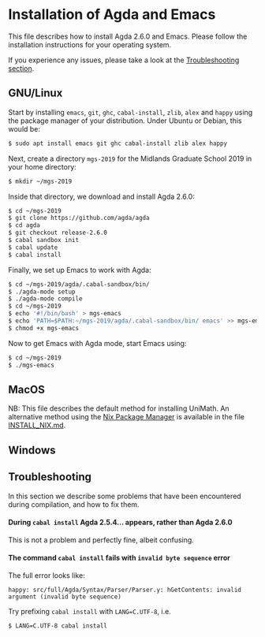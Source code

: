 Installation of Agda and Emacs
==============================

This file describes how to install Agda 2.6.0 and Emacs.
Please follow the installation instructions for your operating system.

If you experience any issues, please take a look at the [Troubleshooting
section](#Troubleshooting).

## GNU/Linux
Start by installing `emacs`, `git`, `ghc`, `cabal-install`, `zlib`, `alex` and
`happy` using the package manager of your distribution. Under Ubuntu or Debian,
this would be:
```bash
$ sudo apt install emacs git ghc cabal-install zlib alex happy
```

Next, create a directory `mgs-2019` for the Midlands Graduate School 2019 in
your home directory:
```bash
$ mkdir ~/mgs-2019
```
Inside that directory, we download and install Agda 2.6.0:
```bash
$ cd ~/mgs-2019
$ git clone https://github.com/agda/agda
$ cd agda
$ git checkout release-2.6.0
$ cabal sandbox init
$ cabal update
$ cabal install
```

Finally, we set up Emacs to work with Agda:
```bash
$ cd ~/mgs-2019/agda/.cabal-sandbox/bin/
$ ./agda-mode setup
$ ./agda-mode compile
$ cd ~/mgs-2019
$ echo '#!/bin/bash' > mgs-emacs
$ echo 'PATH=$PATH:~/mgs-2019/agda/.cabal-sandbox/bin/ emacs' >> mgs-emacs
$ chmod +x mgs-emacs
```
Now to get Emacs with Agda mode, start Emacs using:
```bash
$ cd ~/mgs-2019
$ ./mgs-emacs
```

## MacOS
NB: This file describes the default method for installing UniMath.  An
alternative method using the [Nix Package Manager](https://nixos.org/nix/) is available in the file [INSTALL\_NIX.md](https://github.com/UniMath/UniMath/blob/master/INSTALL_NIX.md).

## Windows

## Troubleshooting

In this section we describe some problems that have been encountered during compilation, and how to fix them.

#### During `cabal install` Agda 2.5.4... appears, rather than Agda 2.6.0

This is not a problem and perfectly fine, albeit confusing.

#### The command `cabal install` fails with `invalid byte sequence` error

The full error looks like:
```
happy: src/full/Agda/Syntax/Parser/Parser.y: hGetContents: invalid argument (invalid byte sequence)
```

Try prefixing `cabal install` with `LANG=C.UTF-8`, i.e.
```bash
$ LANG=C.UTF-8 cabal install
```
